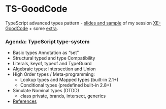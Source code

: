 # TS-GoodCode

TypeScript advanced types pattern - [slides and sample](slides) of my session [XE-GoodCode](https://www.xedotnet.org/eventi/one-day-good-code/) + some [extra](extra).

### Agenda: TypeScript type-system

-   Basic types Annotation as “set”
-   Structural typed and type Compatibility
-   Literals, keyof, typeof and TypeGuard
-   Algebraic types: Intersection and Union
-   High Order types / Meta-programming:
    -   Lookup types and Mapped types (built-in 2.1+)
    -   Conditional types (predefined built-in 2.8+)
-   Simulate Nominal types (DTDD)
    -   class private, brands, intersect, generics
-   [References](slides/19-Reference.md)
